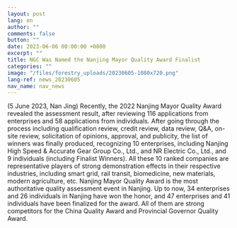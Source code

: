 ```yaml
---
layout: post
lang: en
author: ""
comments: false
button: ""
date: 2023-06-06 00:00:00 +0800
excerpt: ""
title: NGC Was Named the Nanjing Mayor Quality Award Finalist
categories: ""
image: "/files/forestry_uploads/20230605-1080x720.png"
lang-ref: news_20230605
nav_name: nav_news
---
```


(5 June 2023, Nan Jing) Recently, the 2022 Nanjing Mayor Quality Award revealed the assessment result, after reviewing 116 applications from enterprises and 58 applications from individuals. After going through the process including qualification review, credit review, data review, Q&A, on-site review, solicitation of opinions, approval, and publicity, the list of winners was finally produced, recognizing 10 enterprises, including Nanjing High Speed & Accurate Gear Group Co., Ltd., and NR Electric Co., Ltd., and 9 individuals (including Finalist Winners). All these 10 ranked companies are representative players of strong demonstration effects in their respective industries, including smart grid, rail transit, biomedicine, new materials, modern agriculture, etc. Nanjing Mayor Quality Award is the most authoritative quality assessment event in Nanjing. Up to now, 34 enterprises and 26 individuals in Nanjing have won the honor, and 47 enterprises and 41 individuals have been finalized for the award. All of them are strong competitors for the China Quality Award and Provincial Governor Quality Award.
